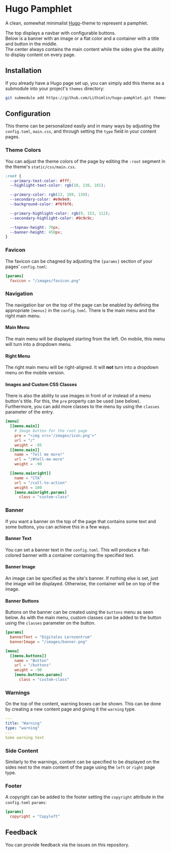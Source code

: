 # Hugo Pamphlet
A clean, somewhat minimalist [Hugo](hugo-io-url)-theme to represent a pamphlet.

The top displays a navbar with configurable buttons.\
Below is a banner with an image or a flat color and a container with a title and button in the middle.\
The center always contains the main content while the sides give the ability
to display content on every page.

## Installation

If you already have a Hugo page set up, you can simply add this theme as a submodule into your project's `themes` directory:

```bash
git submodule add https://github.com/Lithimlin/hugo-pamphlet.git themes/hugo-pamphlet
```

## Configuration
This theme can be personalized easily and in many ways by adjusting the `config.toml`, `main.css`, and through setting the `type` field in your content pages.

### Theme Colors
You can adjust the theme colors of the page by editing the `:root` segment in the theme's `static/css/main.css`.

```css
:root {
  --primary-text-color: #fff;
  --highlight-text-color: rgb(10, 138, 101);

  --primary-color: rgb(13, 189, 139);
  --secondary-color: #e9e9e9;
  --background-color: #f6f6f6;

  --primary-highlight-color: rgb(9, 153, 112);
  --secondary-highlight-color: #9c9c9c;

  --topnav-height: 70px;
  --banner-height: 450px;
}
```

### Favicon
The favicon can be chagned by adjusting the `[params]` section of your pages' `config.toml`:

```toml
[params]
  favicon = "/images/favicon.png"
```

### Navigation
The navigation bar on the top of the page can be enabled by defining the appropriate `[menus]` in the `config.toml`. There is the main menu and the right main menu.

#### Main Menu
The main menu will be displayed starting from the left. On mobile, this menu will turn into a dropdown menu.

#### Right Menu
The right main menu will be right-aligned. It will **not** turn into a dropdown menu on the mobile version.

#### Images and Custom CSS Classes
There is also the ability to use images in front of or instead of a menu button's title. For this, the `pre` property can be used (see below). Furthermore, you can add more classes to the menu by using the `classes` parameter of the entry.

```toml
[menu]
  [[menu.main]]
    # Image button for the root page
    pre = "<img src='/images/icon.png'>"
    url = "/"
    weight = -95
  [[menu.main]]
    name = "Tell me more!"
    url = "/#tell-me-more"
    weight = -90

  [[menu.mainright]]
    name = "CTA"
    url = "/call-to-action"
    weight = 100
    [menu.mainright.params]
      class = "custom-class"

```

### Banner
If you want a banner on the top of the page that contains some text and some buttons, you can achieve this in a few ways.

#### Banner Text
You can set a banner text in the `config.toml`. This will produce a flat-colored banner with a container containing the specified text.

#### Banner Image
An image can be specified as the site's banner. If nothing else is set, just the image will be displayed. Otherwise, the container will be on top of the image.

#### Banner Buttons
Buttons on the banner can be created using the `buttons` menu as seen below. As with the main menu, custom classes can be added to the button using the `classes` parameter on the button.

```toml
[params]
  bannerText = "Digitales Lernzentrum"
  bannerImage = "/images/banner.png"

[menu]
  [[menu.buttons]]
    name = "Button"
    url = "/buttons"
    weight = -90
    [menu.buttons.params]
      class = "custom-class"
```

### Warnings
On the top of the content, warning boxes can be shown. This can be done by creating a new content page and giving it the `warning` type.

```yaml
---
title: "Warning"
type: "warning"
---
Some warning text
```

### Side Content
Similarly to the warnings, content can be specified to be displayed on the sides next to the main content of the page using the `left` or `right` page type.

### Footer
A copyright can be added to the footer setting the `copyright` attribute in the `config.toml` `params`:

```toml
[params]
  copyright = "Copyleft"
```

## Feedback

You can provide feedback via the issues on this repository.
